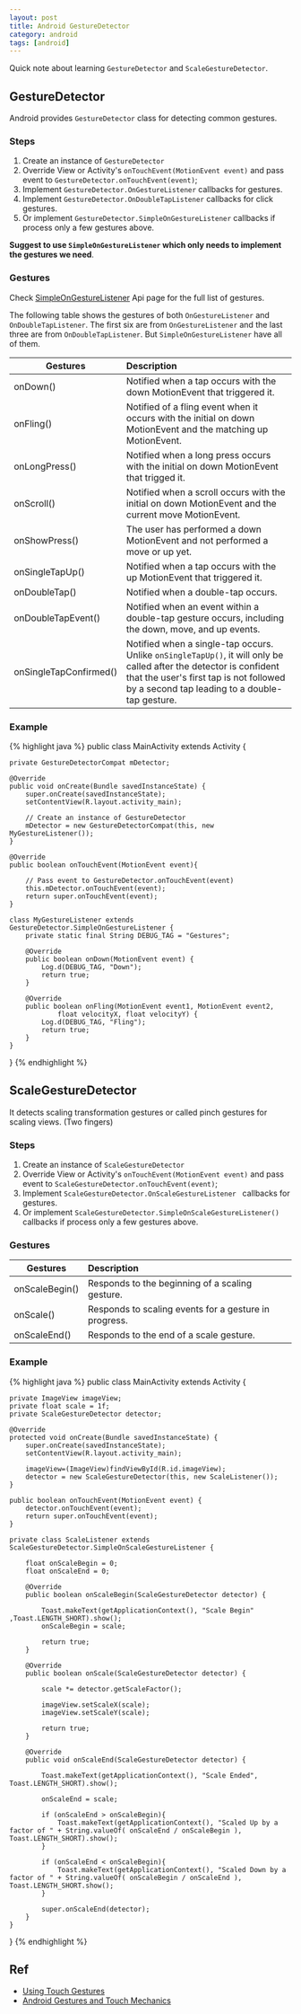 ```yaml
---
layout: post
title: Android GestureDetector
category: android
tags: [android]
---
```


Quick note about learning `GestureDetector` and `ScaleGestureDetector`.

## GestureDetector

Android provides `GestureDetector` class for detecting common gestures.

### Steps

1. Create an instance of `GestureDetector`
2. Override View or Activity's `onTouchEvent(MotionEvent event)` and pass event to `GestureDetector.onTouchEvent(event)`;
3. Implement `GestureDetector.OnGestureListener` callbacks for gestures.
4. Implement `GestureDetector.OnDoubleTapListener` callbacks for click gestures.
5. Or implement `GestureDetector.SimpleOnGestureListener` callbacks if process only a few gestures above.

**Suggest to use `SimpleOnGestureListener` which only needs to implement the gestures we need**.

### Gestures

Check [SimpleOnGestureListener](https://developer.android.com/reference/android/view/GestureDetector.SimpleOnGestureListener.html) Api page for the full list of gestures.

The following table shows the gestures of both `OnGestureListener` and `OnDoubleTapListener`. The first six are from `OnGestureListener` and the last three are from `OnDoubleTapListener`. But `SimpleOnGestureListener` have all of them.

| Gestures | Description | 
| ------------- |:-------------| 
| onDown() | Notified when a tap occurs with the down MotionEvent that triggered it. | 
| onFling() | Notified of a fling event when it occurs with the initial on down MotionEvent and the matching up MotionEvent.  | 
| onLongPress() | Notified when a long press occurs with the initial on down MotionEvent that trigged it. | 
| onScroll() | Notified when a scroll occurs with the initial on down MotionEvent and the current move MotionEvent. | 
| onShowPress() | The user has performed a down MotionEvent and not performed a move or up yet. | 
| onSingleTapUp() | Notified when a tap occurs with the up MotionEvent that triggered it. | 
| onDoubleTap() | Notified when a double-tap occurs. | 
| onDoubleTapEvent() | Notified when an event within a double-tap gesture occurs, including the down, move, and up events. | 
| onSingleTapConfirmed() | Notified when a single-tap occurs. Unlike `onSingleTapUp()`, it will only be called after the detector is confident that the user's first tap is not followed by a second tap leading to a double-tap gesture. | 

### Example

{% highlight java %}
public class MainActivity extends Activity { 
    
    private GestureDetectorCompat mDetector; 

    @Override
    public void onCreate(Bundle savedInstanceState) {
        super.onCreate(savedInstanceState);
        setContentView(R.layout.activity_main);

        // Create an instance of GestureDetector
        mDetector = new GestureDetectorCompat(this, new MyGestureListener());
    }

    @Override 
    public boolean onTouchEvent(MotionEvent event){ 

    	// Pass event to GestureDetector.onTouchEvent(event)
        this.mDetector.onTouchEvent(event);
        return super.onTouchEvent(event);
    }
    
    class MyGestureListener extends GestureDetector.SimpleOnGestureListener {
        private static final String DEBUG_TAG = "Gestures"; 
        
        @Override
        public boolean onDown(MotionEvent event) { 
            Log.d(DEBUG_TAG, "Down"); 
            return true;
        }

        @Override
        public boolean onFling(MotionEvent event1, MotionEvent event2, 
                float velocityX, float velocityY) {
            Log.d(DEBUG_TAG, "Fling");
            return true;
        }
    }
}
{% endhighlight %}

## ScaleGestureDetector

It detects scaling transformation gestures or called pinch gestures for scaling views. (Two fingers)

### Steps

1. Create an instance of `ScaleGestureDetector`
2. Override View or Activity's `onTouchEvent(MotionEvent event)` and pass event to `ScaleGestureDetector.onTouchEvent(event)`;
3. Implement `ScaleGestureDetector.OnScaleGestureListener ` callbacks for gestures.
4. Or implement `ScaleGestureDetector.SimpleOnScaleGestureListener()` callbacks if process only a few gestures above.

### Gestures

| Gestures | Description | 
| ------------- |:-------------| 
| onScaleBegin() | Responds to the beginning of a scaling gesture. |
| onScale() | Responds to scaling events for a gesture in progress. |
| onScaleEnd() | Responds to the end of a scale gesture. |

### Example

{% highlight java %}
public class MainActivity extends Activity {

    private ImageView imageView;
    private float scale = 1f;
    private ScaleGestureDetector detector;

    @Override
    protected void onCreate(Bundle savedInstanceState) {
        super.onCreate(savedInstanceState);
        setContentView(R.layout.activity_main);

        imageView=(ImageView)findViewById(R.id.imageView);
        detector = new ScaleGestureDetector(this, new ScaleListener());
    }

	public boolean onTouchEvent(MotionEvent event) {
        detector.onTouchEvent(event);
        return super.onTouchEvent(event);
    }

    private class ScaleListener extends ScaleGestureDetector.SimpleOnScaleGestureListener {

        float onScaleBegin = 0;
        float onScaleEnd = 0;

        @Override
        public boolean onScaleBegin(ScaleGestureDetector detector) {

            Toast.makeText(getApplicationContext(), "Scale Begin" ,Toast.LENGTH_SHORT).show();
            onScaleBegin = scale;

            return true;
        }

        @Override
        public boolean onScale(ScaleGestureDetector detector) {

            scale *= detector.getScaleFactor();

            imageView.setScaleX(scale);
            imageView.setScaleY(scale);

            return true;
        }

        @Override
        public void onScaleEnd(ScaleGestureDetector detector) {

            Toast.makeText(getApplicationContext(), "Scale Ended", Toast.LENGTH_SHORT).show();

            onScaleEnd = scale;

            if (onScaleEnd > onScaleBegin){
                Toast.makeText(getApplicationContext(), "Scaled Up by a factor of " + String.valueOf( onScaleEnd / onScaleBegin ), Toast.LENGTH_SHORT).show();
            }

            if (onScaleEnd < onScaleBegin){
                Toast.makeText(getApplicationContext(), "Scaled Down by a factor of " + String.valueOf( onScaleBegin / onScaleEnd ), Toast.LENGTH_SHORT.show();
            }

            super.onScaleEnd(detector);
        }
	}
}
{% endhighlight %}

## Ref

* [Using Touch Gestures](https://developer.android.com/training/gestures/index.html)
* [Android Gestures and Touch Mechanics](https://www.sitepoint.com/android-gestures-and-touch-mechanics/)